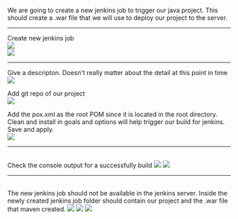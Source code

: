 We are going to create a new jenkins job to trigger our java project.
This should create a .war file that we will use to deploy our project to the server.

<hr>

Create new jenkins job
<br>
<img src="https://github.com/LawrenceDavy13/DevopsProject-1-Java/blob/main/images/gitJenkinsMaven/maven-jenkins.png">
<br>
<img src="https://github.com/LawrenceDavy13/DevopsProject-1-Java/blob/main/images/gitJenkinsMaven/maven-jenkins1.png">
<br>

<hr>

Give a descripton. Doesn't really matter about the detail at this point in time
<br>
<img src="https://github.com/LawrenceDavy13/DevopsProject-1-Java/blob/main/images/gitJenkinsMaven/maven-jenkins2.png">
<br>

Add git repo of our project
<br>
<img src="https://github.com/LawrenceDavy13/DevopsProject-1-Java/blob/main/images/gitJenkinsMaven/maven-jenkins3.png">
<br>

Add the pox.xml as the root POM since it is located in the root directory.
Clean and install in goals and options will help trigger our build for jenkins.
Save and apply.
<br>
<img src="https://github.com/LawrenceDavy13/DevopsProject-1-Java/blob/main/images/gitJenkinsMaven/maven-jenkins4.png">

<hr>
<br>
Check the console output for a successfully build
<img src="https://github.com/LawrenceDavy13/DevopsProject-1-Java/blob/main/images/gitJenkinsMaven/maven-jenkins6.png">
<img src="https://github.com/LawrenceDavy13/DevopsProject-1-Java/blob/main/images/gitJenkinsMaven/maven-jenkins7.png">

<hr>
<br>
The new jenkins job should not be available in the jenkins server.
Inside the newly created jenkins job folder should contain our project and the .war file that maven created.
<img src="https://github.com/LawrenceDavy13/DevopsProject-1-Java/blob/main/images/gitJenkinsMaven/maven-jenkins8.png">
<img src="https://github.com/LawrenceDavy13/DevopsProject-1-Java/blob/main/images/gitJenkinsMaven/maven-jenkins9.png">
<img src="https://github.com/LawrenceDavy13/DevopsProject-1-Java/blob/main/images/gitJenkinsMaven/maven-jenkins10.png">




